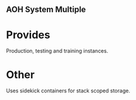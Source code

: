 ## AOH System Multiple

# Provides
Production, testing and training instances.

# Other
Uses sidekick containers for stack scoped storage.


